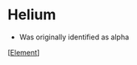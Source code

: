 # Helium

- Was originally identified as alpha

[[Element]]

[//begin]: # "Autogenerated link references for markdown compatibility"
[Element]: element "Element"
[//end]: # "Autogenerated link references"